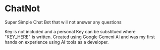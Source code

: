 # ChatNot
Super Simple Chat Bot that will not answer any questions

Key is not included and a personal Key can be substitued where "KEY_HERE" is written. Created using Google Gemeni AI and was my first hands on experience using AI tools as a developer.

